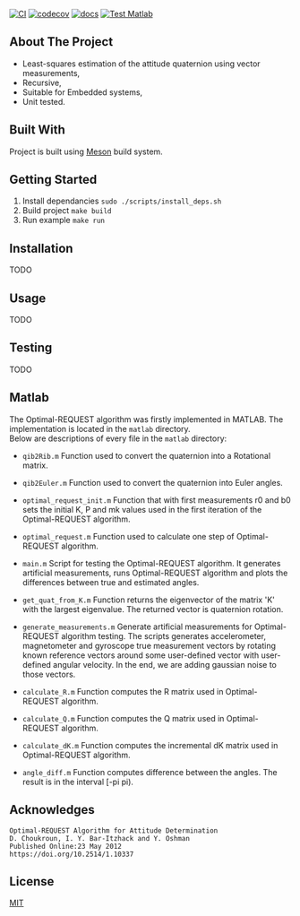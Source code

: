 [![CI](https://github.com/IvanVnucec/Optimal-REQUEST/actions/workflows/main.yml/badge.svg)](https://github.com/IvanVnucec/Optimal-REQUEST/actions/workflows/main.yml)
[![codecov](https://codecov.io/gh/IvanVnucec/Optimal-REQUEST/branch/master/graph/badge.svg?token=DIJ1KJMVTM)](https://codecov.io/gh/IvanVnucec/Optimal-REQUEST)
[![docs](https://img.shields.io/docsrs/regex?color=blue)](https://ivanvnucec.github.io/Optimal-REQUEST/)
[![Test Matlab](https://github.com/IvanVnucec/Optimal-REQUEST/actions/workflows/test_matlab.yml/badge.svg)](https://github.com/IvanVnucec/Optimal-REQUEST/actions/workflows/test_matlab.yml)

## About The Project
* Least-squares estimation of the attitude quaternion using vector measurements,  
* Recursive,  
* Suitable for Embedded systems,  
* Unit tested.  

## Built With
Project is built using [Meson](https://mesonbuild.com/) build system.

## Getting Started
1. Install dependancies `sudo ./scripts/install_deps.sh`
2. Build project `make build`
3. Run example `make run`

## Installation
TODO

## Usage
TODO

## Testing
TODO

## Matlab
The Optimal-REQUEST algorithm was firstly implemented in MATLAB. The implementation is located in the `matlab` directory.  
Below are descriptions of every file in the `matlab` directory:

- `qib2Rib.m`
Function used to convert the quaternion into a Rotational matrix.

- `qib2Euler.m`
Function used to convert the quaternion into Euler angles.

- `optimal_request_init.m`
Function that with first measurements r0 and b0 sets the initial K, P and mk values used in the first iteration of the Optimal-REQUEST algorithm. 

- `optimal_request.m`
Function used to calculate one step of Optimal-REQUEST algorithm.

- `main.m`
Script for testing the Optimal-REQUEST algorithm. It generates artificial measurements, runs Optimal-REQUEST algorithm and plots the differences between true and estimated angles.

- `get_quat_from_K.m`
Function returns the eigenvector of the matrix 'K' with the largest eigenvalue. The returned vector is quaternion rotation.

- `generate_measurements.m`
Generate artificial measurements for Optimal-REQUEST algorithm testing. The scripts generates accelerometer, magnetometer and gyroscope true measurement vectors by rotating known reference vectors around some user-defined vector with user-defined angular velocity. In the end, we are adding gaussian noise to those vectors.

- `calculate_R.m`
Function computes the R matrix used in Optimal-REQUEST algorithm.

- `calculate_Q.m`
Function computes the Q matrix used in Optimal-REQUEST algorithm.

- `calculate_dK.m`
Function computes the incremental dK matrix used in Optimal-REQUEST algorithm.

- `angle_diff.m`
Function computes difference between the angles. The result is in the interval [-pi pi).


## Acknowledges
```
Optimal-REQUEST Algorithm for Attitude Determination  
D. Choukroun, I. Y. Bar-Itzhack and Y. Oshman  
Published Online:23 May 2012  
https://doi.org/10.2514/1.10337  
```

## License
[MIT](LICENSE.md)
